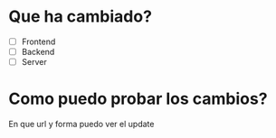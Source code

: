 # Que ha cambiado?
- [ ] Frontend
- [ ] Backend
- [ ] Server

# Como puedo probar los cambios?
En que url y forma puedo ver el update
